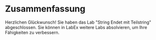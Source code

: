 # Zusammenfassung

Herzlichen Glückwunsch! Sie haben das Lab "String Endet mit Teilstring" abgeschlossen. Sie können in LabEx weitere Labs absolvieren, um Ihre Fähigkeiten zu verbessern.

